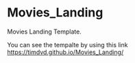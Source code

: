 # Movies_Landing
Movies Landing Template.

You can see the tempalte by using this link https://timdvd.github.io/Movies_Landing/
